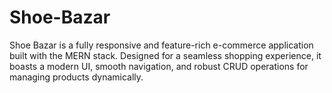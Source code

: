 # Shoe-Bazar
Shoe Bazar is a fully responsive and feature-rich e-commerce application built with the MERN stack. Designed for a seamless shopping experience, it boasts a modern UI, smooth navigation, and robust CRUD operations for managing products dynamically.
